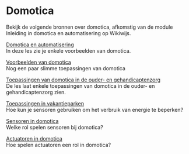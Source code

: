 # Domotica

Bekijk de volgende bronnen over domotica, afkomstig van de module Inleiding in domotica en automatisering op Wikiwijs.

[Domotica en automatisering](https://maken.wikiwijs.nl/116946/Inleiding_in_domotica_en_automatisering#page-4140549)  
In deze les zie je enkele voorbeelden van domotica.

[Voorbeelden van domotica](https://maken.wikiwijs.nl/116946/Inleiding_in_domotica_en_automatisering#page-4136433)  
Nog een paar slimme toepassingen van domotica


[Toepassingen van domotica in de ouder- en gehandicaptenzorg](https://maken.wikiwijs.nl/116946/Inleiding_in_domotica_en_automatisering#page-4140552)  
De les laat enkele toepassingen van domotica in de ouder- en gehandicaptenzorg zien.


[Toepassingen in vakantieparken](https://maken.wikiwijs.nl/116946/Inleiding_in_domotica_en_automatisering#page-4140553)  
Hoe kun je sensoren gebruiken om het verbruik van energie te beperken?

[Sensoren in domotica](https://maken.wikiwijs.nl/116946/Inleiding_in_domotica_en_automatisering#page-4139071)  
Welke rol spelen sensoren bij domotica?

[Actuatoren in domotica](https://maken.wikiwijs.nl/116946/Inleiding_in_domotica_en_automatisering#page-4139069)   
Hoe spelen actuatoren een rol in domotica?
